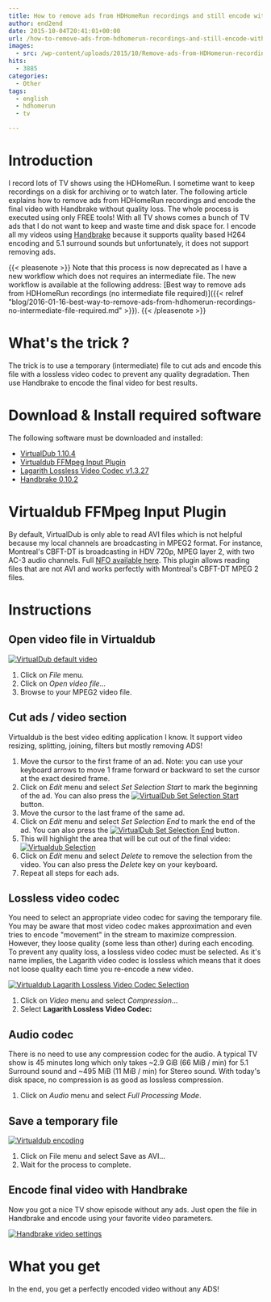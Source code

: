 ```yaml
---
title: How to remove ads from HDHomeRun recordings and still encode with Handbrake
author: end2end
date: 2015-10-04T20:41:01+00:00
url: /how-to-remove-ads-from-hdhomerun-recordings-and-still-encode-with-handbrake/
images:
  - src: /wp-content/uploads/2015/10/Remove-ads-from-HDHomerun-recording-featured-image.jpg
hits:
  - 3885
categories:
  - Other
tags:
  - english
  - hdhomerun
  - tv

---
```


# Introduction

I record lots of TV shows using the HDHomeRun. I sometime want to keep recordings on a disk for archiving or to watch later. The following article explains how to remove ads from HDHomeRun recordings and encode the final video with Handbrake without quality loss. The whole process is executed using only FREE tools! With all TV shows comes a bunch of TV ads that I do not want to keep and waste time and disk space for. I encode all my videos using [Handbrake](https://handbrake.fr/downloads.php) because it supports quality based H264 encoding and 5.1 surround sounds but unfortunately, it does not support removing ads.

{{< pleasenote >}}
Note that this process is now deprecated as I have a new workflow which does not requires an intermediate file. The new workflow is available at the following address: [Best way to remove ads from HDHomeRun recordings (no intermediate file required)]({{< relref "blog/2016-01-16-best-way-to-remove-ads-from-hdhomerun-recordings-no-intermediate-file-required.md" >}}).
{{< /pleasenote >}}

# What's the trick ?

The trick is to use a temporary (intermediate) file to cut ads and encode this file with a lossless video codec to prevent any quality degradation. Then use Handbrake to encode the final video for best results.

# Download &amp; Install required software

The following software must be downloaded and installed:

- [VirtualDub 1.10.4](http://www.virtualdub.org/download.html)
- [Virtualdub FFMpeg Input Plugin](http://sourceforge.net/projects/virtualdubffmpeginputplugin/files/)
- [Lagarith Lossless Video Codec v1.3.27](http://lags.leetcode.net/codec.html)
- [Handbrake 0.10.2](https://handbrake.fr/downloads.php)

# Virtualdub FFMpeg Input Plugin

By default, VirtualDub is only able to read AVI files which is not helpful because my local channels are broadcasting in MPEG2 format. For instance, Montreal's CBFT-DT is broadcasting in HDV 720p, MPEG layer 2, with two AC-3 audio channels. Full [NFO available here](/wp-content/uploads/2015/10/Montreal-CBFT-DT-Codec-NFO.nfo). This plugin allows reading files that are not AVI and works perfectly with Montreal's CBFT-DT MPEG 2 files.

# Instructions

## Open video file in Virtualdub

[![VirtualDub default video](/wp-content/uploads/2015/10/VirtualDub-default-video.jpg "VirtualDub default video")](/wp-content/uploads/2015/10/VirtualDub-default-video.jpg)

1. Click on *File* menu.
2. Click on *Open video file...*
3. Browse to your MPEG2 video file.

## Cut ads / video section

Virtualdub is the best video editing application I know. It support video resizing, splitting, joining, filters but mostly removing ADS!

1. Move the cursor to the first frame of an ad. Note: you can use your keyboard arrows to move 1 frame forward or backward to set the cursor at the exact desired frame.
2. Click on *Edit* menu and select *Set Selection Start* to mark the beginning of the ad. You can also press the [![VirtualDub Set Selection Start](/wp-content/uploads/2015/10/VirtualDub-Set-Selection-Start.jpg)](/wp-content/uploads/2015/10/VirtualDub-Set-Selection-Start.jpg) button.
3. Move the cursor to the last frame of the same ad.
4. Click on *Edit* menu and select *Set Selection End* to mark the end of the ad. You can also press the [![VirtualDub Set Selection End](/wp-content/uploads/2015/10/VirtualDub-Set-Selection-End.jpg)](/wp-content/uploads/2015/10/VirtualDub-Set-Selection-End.jpg) button.
5. This will highlight the area that will be cut out of the final video:
[![Virtualdub Selection](/wp-content/uploads/2015/10/Virtualdub-Selection.jpg "Virtualdub Selection")](/wp-content/uploads/2015/10/Virtualdub-Selection.jpg)
6. Click on *Edit* menu and select *Delete* to remove the selection from the video. You can also press the *Delete* key on your keyboard.
7. Repeat all steps for each ads.

## Lossless video codec

You need to select an appropriate video codec for saving the temporary file. You may be aware that most video codec makes approximation and even tries to encode "movement" in the stream to maximize compression. However, they loose quality (some less than other) during each encoding. To prevent any quality loss, a lossless video codec must be selected. As it's name implies, the Lagarith video codec is lossless which means that it does not loose quality each time you re-encode a new video.

[![Virtualdub Lagarith Lossless Video Codec Selection](/wp-content/uploads/2015/10/Virtualdub-Video-Codec-Selection.jpg "Virtualdub Lagarith Lossless Video Codec Selection")](/wp-content/uploads/2015/10/Virtualdub-Video-Codec-Selection.jpg)

1. Click on *Video* menu and select *Compression*...
2. Select **Lagarith Lossless Video Codec:**

## Audio codec

There is no need to use any compression codec for the audio. A typical TV show is 45 minutes long which only takes ~2.9 GiB (66 MiB / min) for 5.1 Surround sound and ~495 MiB (11 MiB / min) for Stereo sound. With today's disk space, no compression is as good as lossless compression.

1. Click on *Audio* menu and select *Full Processing Mode*.

## Save a temporary file

[![Virtualdub encoding](/wp-content/uploads/2015/10/Virtualdub-encoding.jpg "Virtualdub encoding")](/wp-content/uploads/2015/10/Virtualdub-encoding.jpg)

1. Click on File menu and select Save as AVI...
2. Wait for the process to complete.

## Encode final video with Handbrake

Now you got a nice TV show episode without any ads. Just open the file in Handbrake and encode using your favorite video parameters.

[![Handbrake video settings](/wp-content/uploads/2015/10/Handbrake-video-settings.jpg "Handbrake video settings")](/wp-content/uploads/2015/10/Handbrake-video-settings.jpg)

# What you get

In the end, you get a perfectly encoded video without any ADS!